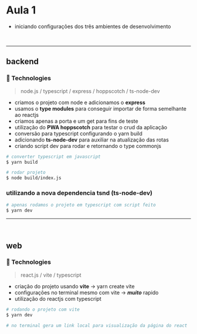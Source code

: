 <h1> Aula 1 </h1>

* iniciando configurações dos três ambientes de desenvolvimento


<br />

---
## backend


### :rocket: Technologies 
> node.js / typescript / express / hoppscotch / ts-node-dev

- criamos o projeto com node e adicionamos o **express**
- usamos o <strong>type modules</strong> para conseguir importar de forma semelhante ao reactjs
- criamos apenas a porta e um get para fins de teste
- utilização do **PWA hoppscotch** para testar o crud da aplicação
- conversão para typescript configurando o yarn build
- adicionando **ts-node-dev** para auxiliar na atualização das rotas
- criando script dev para rodar e retornando o type commonjs

```bash
# converter typescript em javascript
$ yarn build

# rodar projeto
$ node build/index.js
```

### utilizando a nova dependencia tsnd (ts-node-dev)
```bash
# apenas rodamos o projeto em typescript com script feito
$ yarn dev
```

---

<br />

## web

### :rocket: Technologies 
> react.js / vite / typescript

- criação do projeto usando **vite** -> yarn create vite
- configurações no terminal mesmo com vite -> **_muito_** rapido
- utilização do reactjs com typescript

```bash
# rodando o projeto com vite
$ yarn dev

# no terminal gera um link local para visualização da página do react
```